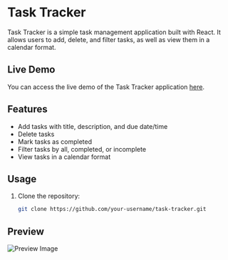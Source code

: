 # Task Tracker

Task Tracker is a simple task management application built with React. It allows users to add, delete, and filter tasks, as well as view them in a calendar format.

## Live Demo

You can access the live demo of the Task Tracker application [here](https://task-tracker-bychandra.netlify.app/).

## Features

- Add tasks with title, description, and due date/time
- Delete tasks
- Mark tasks as completed
- Filter tasks by all, completed, or incomplete
- View tasks in a calendar format

## Usage

1. Clone the repository:

   ```bash
   git clone https://github.com/your-username/task-tracker.git
## Preview
![Preview Image](https://github.com/CHANDRA92/Task-Tracker/blob/main/src/assets/demoSS.png)
